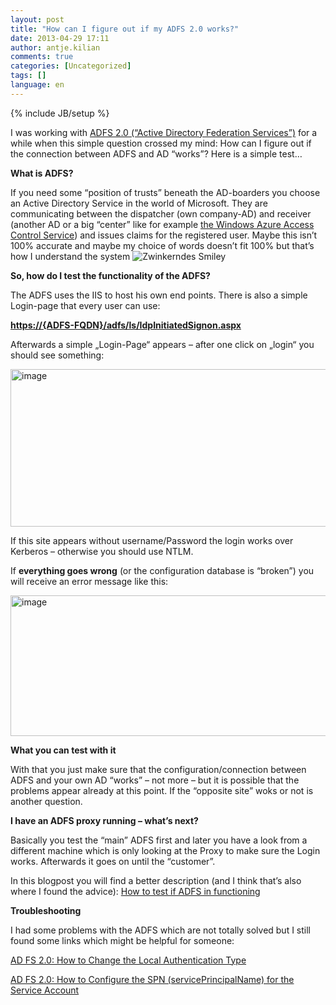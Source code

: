 ```yaml
---
layout: post
title: "How can I figure out if my ADFS 2.0 works?"
date: 2013-04-29 17:11
author: antje.kilian
comments: true
categories: [Uncategorized]
tags: []
language: en
---
```

{% include JB/setup %}
&nbsp;

I was working with <a href="http://technet.microsoft.com/en-us/library/adfs2(v=ws.10).aspx">ADFS 2.0 (“Active Directory Federation Services”)</a> for a while when this simple question crossed my mind: How can I figure out if the connection between ADFS and AD “works”? Here is a simple test…

<strong> </strong>

<strong>What is ADFS?</strong>

If you need some “position of trusts” beneath the AD-boarders you choose an Active Directory Service in the world of Microsoft. They are communicating between the dispatcher (own company-AD) and receiver (another AD or a big “center” like for example <a href="http://en.wikipedia.org/wiki/Access_Control_Service">the Windows Azure Access Control Service</a>) and issues claims for the registered user. Maybe this isn’t 100% accurate and maybe my choice of words doesn’t fit 100% but that’s how I understand the system <img class="wlEmoticon wlEmoticon-winkingsmile" style="border-style: none;" src="{{BASE_PATH}}/assets/wp-images-en/wlEmoticon-winkingsmile53.png" alt="Zwinkerndes Smiley" />

<strong> </strong>

<strong>So, how do I test the functionality of the ADFS?</strong>

The ADFS uses the IIS to host his own end points. There is also a simple Login-page that every user can use:

<strong><a href="https://%7badfs-fqdn%7d/adfs/ls/IdpInitiatedSignon.aspx">https://{ADFS-FQDN}/adfs/ls/IdpInitiatedSignon.aspx</a></strong>

Afterwards a simple „Login-Page“ appears – after one click on „login“ you should see something:

<img style="background-image: none; padding-left: 0px; padding-right: 0px; padding-top: 0px; border: 0px;" title="image" src="{{BASE_PATH}}/assets/wp-images-de/image_thumb983.png" border="0" alt="image" width="558" height="252" />

If this site appears without username/Password the login works over Kerberos – otherwise you should use NTLM.

If <strong>everything goes wrong</strong> (or the configuration database is “broken”) you will receive an error message like this:

<img style="background-image: none; padding-left: 0px; padding-right: 0px; padding-top: 0px; border: 0px;" title="image" src="{{BASE_PATH}}/assets/wp-images-de/image_thumb984.png" border="0" alt="image" width="550" height="225" />

<strong></strong>

<strong>What you can test with it</strong>

With that you just make sure that the configuration/connection between ADFS and your own AD “works” – not more – but it is possible that the problems appear already at this point. If the “opposite site” woks or not is another question.

<strong>I have an ADFS proxy running – what’s next?</strong>

Basically you test the “main” ADFS first and later you have a look from a different machine which is only looking at the Proxy to make sure the Login works. Afterwards it goes on until the “customer”.

In this blogpost you will find a better description (and I think that’s also where I found the advice): <a href="http://www.dagint.com/2011/10/how-to-test-if-adfs-is-functioning/">How to test if ADFS in functioning</a>

<strong>Troubleshooting</strong>

I had some problems with the ADFS which are not totally solved but I still found some links which might be helpful for someone:

<a href="http://social.technet.microsoft.com/wiki/contents/articles/1600.ad-fs-2-0-how-to-change-the-local-authentication-type.aspx">AD FS 2.0: How to Change the Local Authentication Type</a>

<a href="http://social.technet.microsoft.com/wiki/contents/articles/ad-fs-2-0-how-to-configure-the-spn-serviceprincipalname-for-the-service-account.aspx">AD FS 2.0: How to Configure the SPN (servicePrincipalName) for the Service Account</a>
